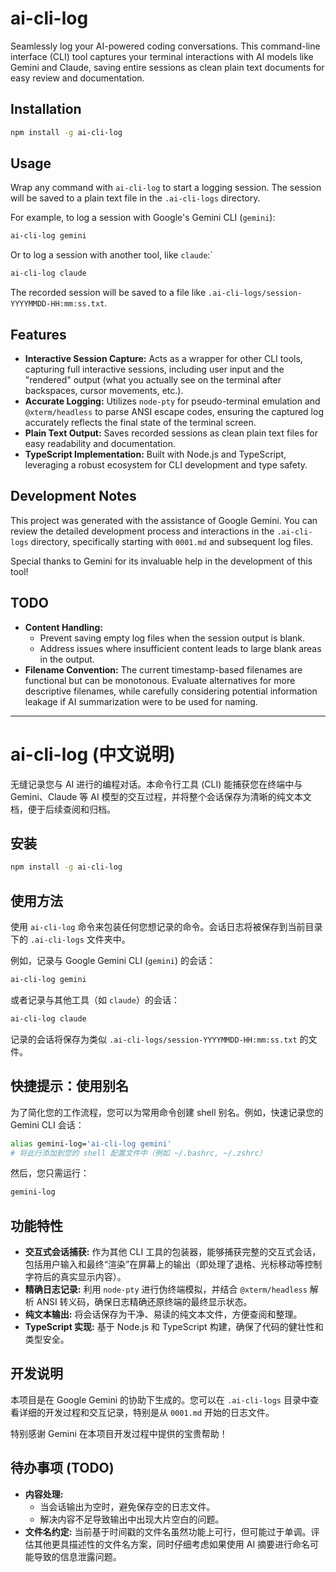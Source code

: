 # ai-cli-log

Seamlessly log your AI-powered coding conversations. This command-line interface (CLI) tool captures your terminal interactions with AI models like Gemini and Claude, saving entire sessions as clean plain text documents for easy review and documentation.

## Installation

```bash
npm install -g ai-cli-log
```

## Usage

Wrap any command with `ai-cli-log` to start a logging session. The session will be saved to a plain text file in the `.ai-cli-logs` directory.

For example, to log a session with Google's Gemini CLI (`gemini`):

```bash
ai-cli-log gemini
```

Or to log a session with another tool, like `claude`:`

```bash
ai-cli-log claude
```

The recorded session will be saved to a file like `.ai-cli-logs/session-YYYYMMDD-HH:mm:ss.txt`.

## Features

*   **Interactive Session Capture:** Acts as a wrapper for other CLI tools, capturing full interactive sessions, including user input and the "rendered" output (what you actually see on the terminal after backspaces, cursor movements, etc.).
*   **Accurate Logging:** Utilizes `node-pty` for pseudo-terminal emulation and `@xterm/headless` to parse ANSI escape codes, ensuring the captured log accurately reflects the final state of the terminal screen.
*   **Plain Text Output:** Saves recorded sessions as clean plain text files for easy readability and documentation.
*   **TypeScript Implementation:** Built with Node.js and TypeScript, leveraging a robust ecosystem for CLI development and type safety.

## Development Notes

This project was generated with the assistance of Google Gemini. You can review the detailed development process and interactions in the `.ai-cli-logs` directory, specifically starting with `0001.md` and subsequent log files.

Special thanks to Gemini for its invaluable help in the development of this tool!

## TODO

*   **Content Handling:**
    *   Prevent saving empty log files when the session output is blank.
    *   Address issues where insufficient content leads to large blank areas in the output.
*   **Filename Convention:** The current timestamp-based filenames are functional but can be monotonous. Evaluate alternatives for more descriptive filenames, while carefully considering potential information leakage if AI summarization were to be used for naming.

---

# ai-cli-log (中文说明)

无缝记录您与 AI 进行的编程对话。本命令行工具 (CLI) 能捕获您在终端中与 Gemini、Claude 等 AI 模型的交互过程，并将整个会话保存为清晰的纯文本文档，便于后续查阅和归档。

## 安装

```bash
npm install -g ai-cli-log
```

## 使用方法

使用 `ai-cli-log` 命令来包装任何您想记录的命令。会话日志将被保存到当前目录下的 `.ai-cli-logs` 文件夹中。

例如，记录与 Google Gemini CLI (`gemini`) 的会话：

```bash
ai-cli-log gemini
```

或者记录与其他工具（如 `claude`）的会话：

```bash
ai-cli-log claude
```

记录的会话将保存为类似 `.ai-cli-logs/session-YYYYMMDD-HH:mm:ss.txt` 的文件。

## 快捷提示：使用别名

为了简化您的工作流程，您可以为常用命令创建 shell 别名。例如，快速记录您的 Gemini CLI 会话：

```bash
alias gemini-log='ai-cli-log gemini'
# 将此行添加到您的 shell 配置文件中（例如 ~/.bashrc, ~/.zshrc）
```

然后，您只需运行：

```bash
gemini-log
```

## 功能特性

*   **交互式会话捕获:** 作为其他 CLI 工具的包装器，能够捕获完整的交互式会话，包括用户输入和最终“渲染”在屏幕上的输出（即处理了退格、光标移动等控制字符后的真实显示内容）。
*   **精确日志记录:** 利用 `node-pty` 进行伪终端模拟，并结合 `@xterm/headless` 解析 ANSI 转义码，确保日志精确还原终端的最终显示状态。
*   **纯文本输出:** 将会话保存为干净、易读的纯文本文件，方便查阅和整理。
*   **TypeScript 实现:** 基于 Node.js 和 TypeScript 构建，确保了代码的健壮性和类型安全。

## 开发说明

本项目是在 Google Gemini 的协助下生成的。您可以在 `.ai-cli-logs` 目录中查看详细的开发过程和交互记录，特别是从 `0001.md` 开始的日志文件。

特别感谢 Gemini 在本项目开发过程中提供的宝贵帮助！

## 待办事项 (TODO)

*   **内容处理:**
    *   当会话输出为空时，避免保存空的日志文件。
    *   解决内容不足导致输出中出现大片空白的问题。
*   **文件名约定:** 当前基于时间戳的文件名虽然功能上可行，但可能过于单调。评估其他更具描述性的文件名方案，同时仔细考虑如果使用 AI 摘要进行命名可能导致的信息泄露问题。